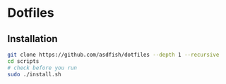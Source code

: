 # Dotfiles

## Installation
~~~sh
git clone https://github.com/asdfish/dotfiles --depth 1 --recursive
cd scripts
# check before you run
sudo ./install.sh
~~~
